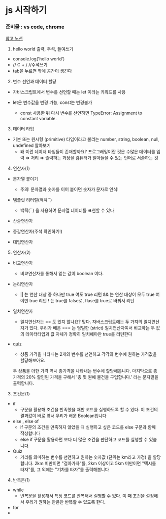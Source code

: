 # js 시작하기
### 준비물 : vs code, chrome
[참고 노션](https://www.notion.so/bd5a947d2d634d44b7545597579d9672#557dc91eaa674716ad9cf3216c2ae06f)

1. hello world 출력, 주석, 들여쓰기
* console.log('hello world')
* // C + /  //주석쓰기
* tab을 누르면 앞에 공간이 생긴다

2. 변수 선언과 데이터 할당
* 자바스크립트에서 변수를 선언할 때는 let 이라는 키워드를 사용

* let은 변수값을 변경 가능, const는 변경불가
    * const 사용한 뒤 다시 변수를 선언하면 TypeError: Assignment to constant variable.

3. 데이터 타입
* 기본 또는 원시형 (primitive) 타입이라고 불리는 number, string, boolean, null, undefined 알아보기
    * 왜 이런 데이터 타입들이 존재할까요?
프로그래밍이란 것은 수많은 데이터를 입력 ⇒ 처리 ⇒ 출력하는 과정을 컴퓨터가 알아들을 수 있는 언어로 서술하는 것

4. 연산자(1)
* 문자열 붙이기
    * 주의! 문자열과 숫자를 이어 붙이면 숫자가 문자로 인식!

* 템플릿 리터럴(백틱``)
    * 백틱(``) 을 사용하여 문자열 데이터를 표현할 수 있다
* 산술연산자
* 증감연산자(주석 확인하기!)
* 대입연산자

5. 연산자(2)
* 비교연산자
    * 비교연산자를 통해서 얻는 값이 boolean 이다.
* 논리연산자
    * || 는 연산 대상 중 하나만 true 여도 true 리턴
    && 는 연산 대상이 모두 true 여야만 true 리턴
    ! 는 true를 false로, flase를  true로 바꿔서 리턴

* 일치연산자
    * 일치연산자는  == 도 있지 않나요?
    맞다. 자바스크립트에는 두 가지의 일치연산자가 있다. 우리가 배운 === 는 엄밀한 (strict) 일치연산자여서 비교하는 두 값의 데이터타입과 값 자체가 정확히 일치해야만 true를 리턴한다
* quiz
    * 상품 가격을 나타내는 2개의 변수를 선언하고 각각의 변수에 원하는 가격값을 할당해보아요.

    두 상품을 더한 가격 역시 총가격을 나타내는 변수에 할당해봅니다. 마지막으로 총가격의 20% 할인된 가격을 구해서 '총 몇 원에 물건을 구입합니다.' 라는 문자열을 출력합니다.

3. 조건문(1)
* if 
    * 구문을 활용해 조건을 만족했을 때만 코드를 실행하도록 할 수 있다. 이 조건의 결과값이 바로 앞서 우리가 배운 Boolean입니다
* else , else of
    * if 구문의 조건을 만족하지 않았을 때 실행하고 싶은 코드를 else 구문과 함께 작성합니다
    * else if 구문을 활용하면 보다 더 많은 조건을 판단하고 코드를 실행할 수 있습니다.
* Quiz
    * 거리를 의미하는 변수를 선언하고 원하는 숫자값 (단위는 km라고 가정) 을 할당합니다. 2km 미만이면 "걸아가자"를, 2km 이상이고 5km 미만이면 "택시를 타자"를, 그 외에는 "기차를 타자"를 출력해봅니다 

4. 반복문(1)
* while
    * 반복문을 활용해서 특정 코드를 반복해서 실행할 수 있다. 이 때 조건을 설정해서 우리가 원하는 만큼만 반복할 수 있도록 한다.
* for
* 

